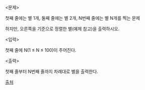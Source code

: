 <문제>

첫째 줄에는 별 1개, 둘째 줄에는 별 2개, N번째 줄에는 별 N개를 찍는 문제

하지만, 오른쪽을 기준으로 정렬한 별(예제 참고)을 출력하시오.

<입력>

첫째 줄에 N(1 ≤ N ≤ 100)이 주어진다.

<출력>

첫째 줄부터 N번째 줄까지 차례대로 별을 출력한다.

[출처](https://www.acmicpc.net/problem/2439)
